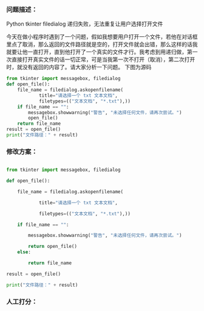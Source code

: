 ### 问题描述：
<p>Python tkinter filedialog 递归失败，无法重复让用户选择打开文件</p>
今天在做小程序时遇到了一个问题，假如我想要用户打开一个文件，若他在对话框里点了取消，那么返回的文件路径就是空的，打开文件就会出错，那么这样的话我就要让他一直打开，直到他打开了一个真实的文件才行。我考虑到用递归做，第一次直接打开真实文件的话一切正常，可是当我第一次不打开（取消），第二次打开时，就没有返回的内容了。请大家分析一下问题。
下图为源码

```python
from tkinter import messagebox, filedialog
def open_file():
    file_name = filedialog.askopenfilename(
            title="请选择一个 txt 文本文档",
            filetypes=(("文本文档", "*.txt"),))
    if file_name == "":
        messagebox.showwarning("警告", "未选择任何文件，请再次尝试。")
        open_file()
    return file_name
result = open_file()
print("文件路径：" + result)

```
 
### 修改方案：


```python

from tkinter import messagebox, filedialog

def open_file():

    file_name = filedialog.askopenfilename(

            title="请选择一个 txt 文本文档",

            filetypes=(("文本文档", "*.txt"),))

    if file_name == "":

        messagebox.showwarning("警告", "未选择任何文件，请再次尝试。")

        return open_file()
    else:

        return file_name

result = open_file()

print("文件路径：" + result)

```

### 人工打分：
